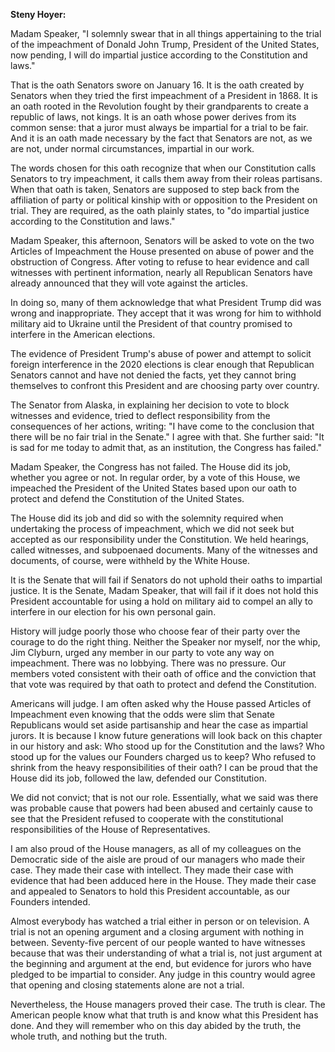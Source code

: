 <b>Steny Hoyer:</b>

Madam Speaker, "I solemnly swear that in all things appertaining to the trial of the impeachment of Donald John Trump, President of the United States, now pending, I will do impartial justice according to the Constitution and laws."

That is the oath Senators swore on January 16. It is the oath created by Senators when they tried the first impeachment of a President in 
1868. It is an oath rooted in the Revolution fought by their grandparents to create a republic of laws, not kings. It is an oath 
whose power derives from its common sense: that a juror must always be impartial for a trial to be fair. And it is an oath made necessary by the fact that Senators are not, as we are not, under normal circumstances, impartial in our work.

The words chosen for this oath recognize that when our Constitution calls Senators to try impeachment, it calls them away from their roleas partisans. When that oath is taken, Senators are supposed to step back from the affiliation of party or political kinship with or opposition to the President on trial. They are required, as the oath plainly states, to "do impartial justice according to the Constitution and laws."

Madam Speaker, this afternoon, Senators will be asked to vote on the two Articles of Impeachment the House presented on abuse of power and the obstruction of Congress. After voting to refuse to hear evidence and call witnesses with pertinent information, nearly all Republican Senators have already announced that they will vote against the articles.

In doing so, many of them acknowledge that what President Trump did was wrong and inappropriate. They accept that it was wrong for him to withhold military aid to Ukraine until the President of that country promised to interfere in the American elections.

The evidence of President Trump's abuse of power and attempt to solicit foreign interference in the 2020 elections is clear enough that Republican Senators cannot and have not denied the facts, yet they cannot bring themselves to confront this President and are choosing party over country.

The Senator from Alaska, in explaining her decision to vote to block witnesses and evidence, tried to deflect responsibility from the consequences of her actions, writing: "I have come to the conclusion that there will be no fair trial in the Senate." I agree with that. She further said: "It is sad for me today to admit that, as an institution, the Congress has failed."

Madam Speaker, the Congress has not failed. The House did its job, whether you agree or not. In regular order, by a vote of this House, we impeached the President of the United States based upon our oath to protect and defend the Constitution of the United States.

The House did its job and did so with the solemnity required when undertaking the process of impeachment, which we did not seek but accepted as our responsibility under the Constitution. We held hearings, called witnesses, and subpoenaed documents. Many of the witnesses and documents, of course, were withheld by the White House.

It is the Senate that will fail if Senators do not uphold their oaths to impartial justice. It is the Senate, Madam Speaker, that will fail if it does not hold this President accountable for using a hold on military aid to compel an ally to interfere in our election for his own personal gain.

History will judge poorly those who choose fear of their party over the courage to do the right thing. Neither the Speaker nor myself, nor the whip, Jim Clyburn, urged any member in our party to vote any way on impeachment. There was no lobbying. There was no pressure. Our members voted consistent with their oath of office and the conviction that that vote was required by that oath to protect and defend the Constitution.

Americans will judge. I am often asked why the House passed Articles of Impeachment even knowing that the odds were slim that Senate Republicans would set aside partisanship and hear the case as impartial jurors. It is because I know future generations will look back on this chapter in our history and ask: Who stood up for the Constitution and the laws? Who stood up for the values our Founders charged us to keep? Who refused to shrink from the heavy responsibilities of their oath? I can be proud that the House did its job, followed the law, defended our Constitution.

We did not convict; that is not our role. Essentially, what we said was there was probable cause that powers had been abused and certainly cause to see that the President refused to cooperate with the constitutional responsibilities of the House of Representatives.

I am also proud of the House managers, as all of my colleagues on the Democratic side of the aisle are proud of our managers who made their 
case. They made their case with intellect. They made their case with evidence that had been adduced here in the House. They made their case and appealed to Senators to hold this President accountable, as our Founders intended.

Almost everybody has watched a trial either in person or on television. A trial is not an opening argument and a closing argument with nothing in between. Seventy-five percent of our people wanted to have witnesses because that was their understanding of what a trial is, not just argument at the beginning and argument at the end, but evidence for jurors who have pledged to be impartial to consider. Any judge in this country would agree that opening and closing statements alone are not a trial.

Nevertheless, the House managers proved their case. The truth is clear. The American people know what that truth is and know what this President has done. And they will remember who on this day abided by the truth, the whole truth, and nothing but the truth.
